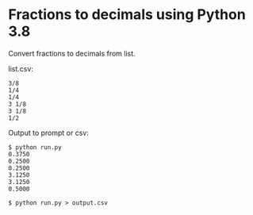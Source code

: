 # Fractions to decimals using Python 3.8

Convert fractions to decimals from list.

list.csv:
```
3/8
1/4
1/4
3 1/8
3 1/8
1/2
```

Output to prompt or csv:
```
$ python run.py
0.3750
0.2500
0.2500
3.1250
3.1250
0.5000

$ python run.py > output.csv
```
